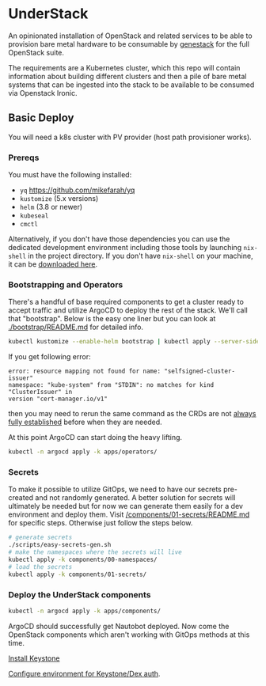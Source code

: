 # UnderStack

An opinionated installation of OpenStack and related services to
be able to provision bare metal hardware to be consumable by
[genestack](https://github.com/rackerlabs/genestack) for the
full OpenStack suite.

The requirements are a Kubernetes cluster, which
this repo will contain information about building different
clusters and then a pile of bare metal systems that can
be ingested into the stack to be available to be consumed
via Openstack Ironic.

## Basic Deploy

You will need a k8s cluster with PV provider (host path provisioner works).

### Prereqs

You must have the following installed:

- `yq` <https://github.com/mikefarah/yq>
- `kustomize` (5.x versions)
- `helm` (3.8 or newer)
- `kubeseal`
- `cmctl`

Alternatively, if you don't have those dependencies you can use the dedicated
development environment including those tools by launching `nix-shell` in the
project directory. If you don't have `nix-shell` on your machine, it can be
[downloaded here](https://nixos.org/download.html).

### Bootstrapping and Operators

There's a handful of base required components to get a cluster ready to accept
traffic and utilize ArgoCD to deploy the rest of the stack. We'll call that
"bootstrap". Below is the easy one liner but you can look at
[./bootstrap/README.md](./bootstrap/README.md) for detailed info.

```bash
kubectl kustomize --enable-helm bootstrap | kubectl apply --server-side -f -
```

If you get following error:

```
error: resource mapping not found for name: "selfsigned-cluster-issuer"
namespace: "kube-system" from "STDIN": no matches for kind "ClusterIssuer" in
version "cert-manager.io/v1"
```

then you may need to rerun the same command as the CRDs are not [always fully
established](https://github.com/kubernetes/kubectl/issues/1117)
before when they are needed.

At this point ArgoCD can start doing the heavy lifting.

```bash
kubectl -n argocd apply -k apps/operators/
```

### Secrets

To make it possible to utilize GitOps, we need to have our secrets pre-created
and not randomly generated. A better solution for secrets will ultimately be
needed but for now we can generate them easily for a dev environment and
deploy them. Visit [/components/01-secrets/README.md](./components/01-secrets/README.md)
for specific steps.  Otherwise just follow the steps below.

```bash
# generate secrets
./scripts/easy-secrets-gen.sh
# make the namespaces where the secrets will live
kubectl apply -k components/00-namespaces/
# load the secrets
kubectl apply -k components/01-secrets/
```

### Deploy the UnderStack components

```bash
kubectl -n argocd apply -k apps/components/
```

ArgoCD should successfully get Nautobot deployed. Now come the OpenStack
components which aren't working with GitOps methods at this time.

[Install Keystone](./components/10-keystone/README.md)

[Configure environment for Keystone/Dex auth](./components/13-dexidp/README.md).
